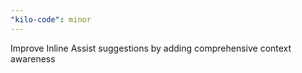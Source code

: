 ```yaml
---
"kilo-code": minor
---
```


Improve Inline Assist suggestions by adding comprehensive context awareness

